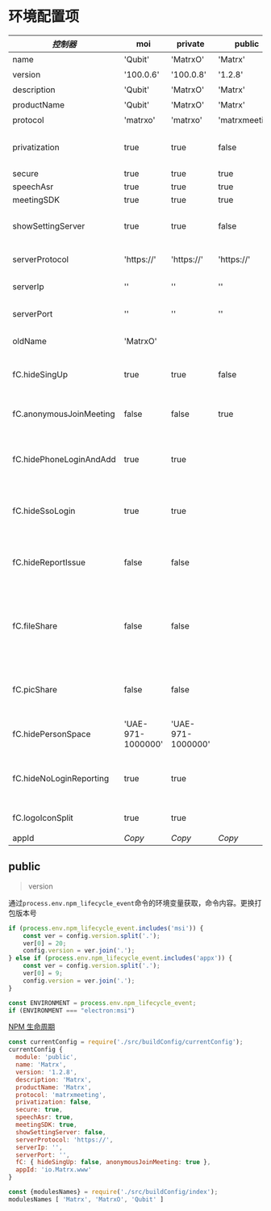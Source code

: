 # 环境配置项

| <i title="src\buildConfig\current.js">控制器</i> | moi                                                                    | private                                            | public                                             | 备注                   |
| ------------------------------------------------ | ---------------------------------------------------------------------- | -------------------------------------------------- | -------------------------------------------------- | ---------------------- |
| name                                             | 'Qubit'                                                                | 'MatrxO'                                           | 'Matrx'                                            | 名称                   |
| version                                          | '100.0.6'                                                              | '100.0.8'                                          | '1.2.8'                                            | 版本                   |
| description                                      | 'Qubit'                                                                | 'MatrxO'                                           | 'Matrx'                                            | 描述                   |
| productName                                      | 'Qubit'                                                                | 'MatrxO'                                           | 'Matrx'                                            | 项目                   |
| protocol                                         | 'matrxo'                                                               | 'matrxo'                                           | 'matrxmeeting'                                     | 协议                   |
| privatization                                    | true                                                                   | true                                               | false                                              | 支持私有化             |
| secure                                           | true                                                                   | true                                               | true                                               |                        |
| speechAsr                                        | true                                                                   | true                                               | true                                               |                        |
| meetingSDK                                       | true                                                                   | true                                               | true                                               |                        |
| showSettingServer                                | true                                                                   | true                                               | false                                              | 服务设置按钮           |
| serverProtocol                                   | 'https://'                                                             | 'https://'                                         | 'https://'                                         | 服务协议               |
| serverIp                                         | ''                                                                     | ''                                                 | ''                                                 | 服务地址               |
| serverPort                                       | ''                                                                     | ''                                                 | ''                                                 | 服务端口               |
| oldName                                          | 'MatrxO'                                                               |                                                    |                                                    | 旧名称                 |
| fC.hideSingUp                                    | true                                                                   | true                                               | false                                              | 隐藏注册按钮           |
| fC.anonymousJoinMeeting                          | false                                                                  | false                                              | true                                               | 支持匿名入会           |
| fC.hidePhoneLoginAndAdd                          | true                                                                   | true                                               |                                                    | 隐藏手机号登录         |
| fC.hideSsoLogin                                  | true                                                                   | true                                               |                                                    | 不支持第三方登录       |
| fC.hideReportIssue                               | false                                                                  | false                                              |                                                    | 不支持意见反馈         |
| fC.fileShare                                     | false                                                                  | false                                              |                                                    | 不支持默认下载地址修改 |
| fC.picShare                                      | false                                                                  | false                                              |                                                    | 不支持另存为图片       |
| fC.hidePersonSpace                               | 'UAE-971-1000000'                                                      | 'UAE-971-1000000'                                  |                                                    | 个人空间 ID            |
| fC.hideNoLoginReporting                          | true                                                                   | true                                               |                                                    | 不支持未登录反馈       |
| fC.logoIconSplit                                 | true                                                                   | true                                               |                                                    | 区分图标               |
| appId                                            | <i title="`io.${config.oldName \|\| config.productName}.www`">Copy</i> | <i title="`io.${config.productName}.www`">Copy</i> | <i title="`io.${config.productName}.www`">Copy</i> | APPID                  |

## public

> version

通过`process.env.npm_lifecycle_event`命令的环境变量获取，命令内容。更换打包版本号

```js
if (process.env.npm_lifecycle_event.includes('msi')) {
	const ver = config.version.split('.');
	ver[0] = 20;
	config.version = ver.join('.');
} else if (process.env.npm_lifecycle_event.includes('appx')) {
	const ver = config.version.split('.');
	ver[0] = 9;
	config.version = ver.join('.');
}

const ENVIRONMENT = process.env.npm_lifecycle_event;
if (ENVIRONMENT === "electron:msi")
```

[NPM 生命周期](https://zhuanlan.zhihu.com/p/42935490)

```js
const currentConfig = require('./src/buildConfig/currentConfig');
currentConfig {
  module: 'public',
  name: 'Matrx',
  version: '1.2.8',
  description: 'Matrx',
  productName: 'Matrx',
  protocol: 'matrxmeeting',
  privatization: false,
  secure: true,
  speechAsr: true,
  meetingSDK: true,
  showSettingServer: false,
  serverProtocol: 'https://',
  serverIp: '',
  serverPort: '',
  fC: { hideSingUp: false, anonymousJoinMeeting: true },
  appId: 'io.Matrx.www'
}

const {modulesNames} = require('./src/buildConfig/index');
modulesNames [ 'Matrx', 'MatrxO', 'Qubit' ]
```
